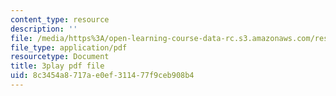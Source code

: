 ```yaml
---
content_type: resource
description: ''
file: /media/https%3A/open-learning-course-data-rc.s3.amazonaws.com/res-3-002-collaborative-design-and-creative-expression-with-arduino-microcontrollers-january-iap-2017/8c3454a8717ae0ef311477f9ceb908b4_zOmTVlqqdEU.pdf
file_type: application/pdf
resourcetype: Document
title: 3play pdf file
uid: 8c3454a8-717a-e0ef-3114-77f9ceb908b4
---
```

